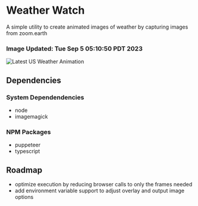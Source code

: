 # Weather Watch

A simple utility to create animated images of weather by capturing images from zoom.earth

### Image Updated: Tue Sep  5 05:10:50 PDT 2023

![Latest US Weather Animation](animations/2023-09-05.webp)

## Dependencies
### System Dependendencies
* node
* imagemagick
### NPM Packages
* puppeteer
* typescript

## Roadmap
* optimize execution by reducing browser calls to only the frames needed
* add environment variable support to adjust overlay and output image options
